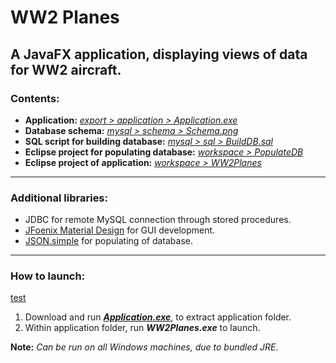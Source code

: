 # WW2 Planes

## A JavaFX application, displaying views of data for WW2 aircraft.

### Contents:

- **Application:** [*export > application > Application.exe*](https://github.com/jasonthorne/WW2Planes/tree/main/export/application)
- **Database schema:** [*mysql > schema > Schema.png*](https://github.com/jasonthorne/WW2Planes/tree/main/mysql/schema)
- **SQL script for building database:** [*mysql > sql > BuildDB.sql*](https://github.com/jasonthorne/WW2Planes/tree/main/mysql/sql)
- **Eclipse project for populating database:** [*workspace > PopulateDB*](https://github.com/jasonthorne/WW2Planes/tree/main/workspace/PopulateDB)
- **Eclipse project of application:** [*workspace > WW2Planes*](https://github.com/jasonthorne/WW2Planes/tree/main/workspace/WW2Planes)
****
### Additional libraries:

- JDBC for remote MySQL connection through stored procedures.
- [JFoenix Material Design](https://github.com/sshahine/JFoenix) for GUI development.
- [JSON.simple](https://code.google.com/archive/p/json-simple/) for populating of database.
****
### How to launch:
[test](https://github.com/jasonthorne/WW2Planes/tree/main/export/application.exe)
1. Download and run [***Application.exe***](https://github.com/jasonthorne/WW2Planes/tree/main/export/application), to extract application folder.
2. Within application folder, run ***WW2Planes.exe*** to launch.

**Note:** *Can be run on all Windows machines, due to bundled JRE.*
